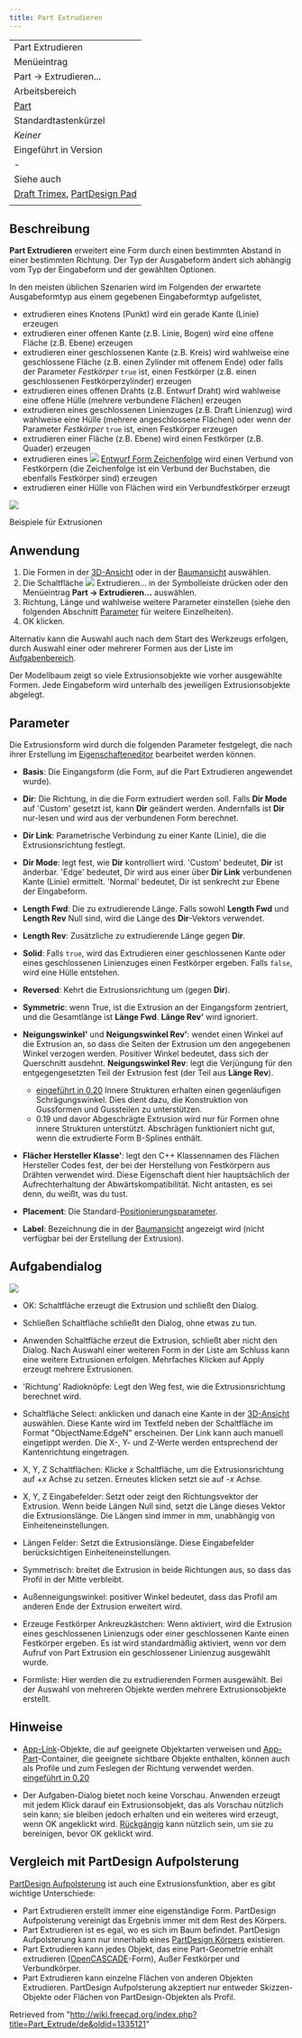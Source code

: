 ```yaml
---
title: Part Extrudieren
---
```


|                                                                                                              |
| ------------------------------------------------------------------------------------------------------------ |
| Part Extrudieren                                                                                             |
| Menüeintrag                                                                                                  |
| Part → Extrudieren...                                                                                        |
| Arbeitsbereich                                                                                               |
| [Part](/Part_Workbench/de "Part Workbench/de")                                                               |
| Standardtastenkürzel                                                                                         |
| _Keiner_                                                                                                     |
| Eingeführt in Version                                                                                        |
| -                                                                                                            |
| Siehe auch                                                                                                   |
| [Draft Trimex](/Draft_Trimex/de "Draft Trimex/de"), [PartDesign Pad](/PartDesign_Pad/de "PartDesign Pad/de") |
|                                                                                                              |

## Beschreibung

**Part Extrudieren** erweitert eine Form durch einen bestimmten Abstand in einer bestimmten Richtung. Der Typ der Ausgabeform ändert sich abhängig vom Typ der Eingabeform und der gewählten Optionen.

In den meisten üblichen Szenarien wird im Folgenden der erwartete Ausgabeformtyp aus einem gegebenen Eingabeformtyp aufgelistet,

- extrudieren eines Knotens (Punkt) wird ein gerade Kante (Linie) erzeugen
- extrudieren einer offenen Kante (z.B. Linie, Bogen) wird eine offene Fläche (z.B. Ebene) erzeugen
- extrudieren einer geschlossenen Kante (z.B. Kreis) wird wahlweise eine geschlossene Fläche (z.B. einen Zylinder mit offenem Ende) oder falls der Parameter _Festkörper_ `true` ist, einen Festkörper (z.B. einen geschlossenen Festkörperzylinder) erzeugen
- extrudieren eines offenen Drahts (z.B. Entwurf Draht) wird wahlweise eine offene Hülle (mehrere verbundene Flächen) erzeugen
- extrudieren eines geschlossenen Linienzuges (z.B. Draft Linienzug) wird wahlweise eine Hülle (mehrere angeschlossene Flächen) oder wenn der Parameter _Festkörper_ `true` ist, einen Festkörper erzeugen
- extrudieren einer Fläche (z.B. Ebene) wird einen Festkörper (z.B. Quader) erzeugen
- extrudieren eines ![](/images/Draft_ShapeString.svg) [Entwurf Form Zeichenfolge](/Draft_ShapeString "Draft ShapeString") wird einen Verbund von Festkörpern (die Zeichenfolge ist ein Verbund der Buchstaben, die ebenfalls Festkörper sind) erzeugen
- extrudieren einer Hülle von Flächen wird ein Verbundfestkörper erzeugt

![](/images/Part_Extrude_demo.png)

Beispiele für Extrusionen

## Anwendung

1. Die Formen in der [3D-Ansicht](/3D_view/de "3D view/de") oder in der [Baumansicht](/Tree_view/de "Tree view/de") auswählen.
2. Die Schaltfläche ![](/images/Part_Extrude.svg) Extrudieren... in der Symbolleiste drücken oder den Menüeintrag **Part → Extrudieren...** auswählen.
3. Richtung, Länge und wahlweise weitere Parameter einstellen (siehe den folgenden Abschnitt [Parameter](#Parameter) für weitere Einzelheiten).
4. OK klicken.

Alternativ kann die Auswahl auch nach dem Start des Werkzeugs erfolgen, durch Auswahl einer oder mehrerer Formen aus der Liste im [Aufgabenbereich](/Task_panel/de "Task panel/de").

Der Modellbaum zeigt so viele Extrusionsobjekte wie vorher ausgewählte Formen. Jede Eingabeform wird unterhalb des jeweiligen Extrusionsobjekte abgelegt.

## Parameter

Die Extrusionsform wird durch die folgenden Parameter festgelegt, die nach ihrer Erstellung im [Eigenschafteneditor](/Property_editor/de "Property editor/de") bearbeitet werden können.

- **Basis**: Die Eingangsform (die Form, auf die Part Extrudieren angewendet wurde).

- **Dir**: Die Richtung, in die die Form extrudiert werden soll. Falls **Dir Mode** auf 'Custom' gesetzt ist, kann **Dir** geändert werden. Andernfalls ist **Dir** nur-lesen und wird aus der verbundenen Form berechnet.

- **Dir Link**: Parametrische Verbindung zu einer Kante (Linie), die die Extrusionsrichtung festlegt.

- **Dir Mode**: legt fest, wie **Dir** kontrolliert wird. 'Custom' bedeutet, **Dir** ist änderbar. 'Edge' bedeutet, Dir wird aus einer über **Dir Link** verbundenen Kante (Linie) ermittelt. 'Normal' bedeutet, Dir ist senkrecht zur Ebene der Eingabeform.

- **Length Fwd**: Die zu extrudierende Länge. Falls sowohl **Length Fwd** und **Length Rev** Null sind, wird die Länge des **Dir**-Vektors verwendet.

- **Length Rev**: Zusätzliche zu extrudierende Länge gegen **Dir**.

- **Solid**: Falls `true`, wird das Extrudieren einer geschlossenen Kante oder eines geschlossenen Linienzuges einen Festkörper ergeben. Falls `false`, wird eine Hülle entstehen.

- **Reversed**: Kehrt die Extrusionsrichtung um (gegen **Dir**).

- **Symmetric**: wenn True, ist die Extrusion an der Eingangsform zentriert, und die Gesamtlänge ist **Länge Fwd**. **Länge Rev'** wird ignoriert.

- **Neigungswinkel'** und **Neigungswinkel Rev'**: wendet einen Winkel auf die Extrusion an, so dass die Seiten der Extrusion um den angegebenen Winkel verzogen werden. Positiver Winkel bedeutet, dass sich der Querschnitt ausdehnt. **Neigungswinkel Rev**: legt die Verjüngung für den entgegengesetzten Teil der Extrusion fest (der Teil aus **Länge Rev**).

  - [eingeführt in 0.20](/Release_notes_0.20/de "Release notes 0.20/de") Innere Strukturen erhalten einen gegenläufigen Schrägungswinkel. Dies dient dazu, die Konstruktion von Gussformen und Gussteilen zu unterstützen.
  - 0.19 und davor Abgeschrägte Extrusion wird nur für Formen ohne innere Strukturen unterstützt. Abschrägen funktioniert nicht gut, wenn die extrudierte Form B-Splines enthält.

- **Flächer Hersteller Klasse'**: legt den C++ Klassennamen des Flächen Hersteller Codes fest, der bei der Herstellung von Festkörpern aus Drähten verwendet wird. Diese Eigenschaft dient hier hauptsächlich der Aufrechterhaltung der Abwärtskompatibilität. Nicht antasten, es sei denn, du weißt, was du tust.

- **Placement**: Die Standard-[Positionierungsparameter](/Placement/de "Placement/de").

- **Label**: Bezeichnung die in der [Baumansicht](/Tree_view/de "Tree view/de") angezeigt wird (nicht verfügbar bei der Erstellung der Extrusion).

## Aufgabendialog

![](/images/Part_Extrude_dialog.png)

- OK: Schaltfläche erzeugt die Extrusion und schließt den Dialog.

- Schließen Schaltfläche schließt den Dialog, ohne etwas zu tun.

- Anwenden Schaltfläche erzeut die Extrusion, schließt aber nicht den Dialog. Nach Auswahl einer weiteren Form in der Liste am Schluss kann eine weitere Extrusionen erfolgen. Mehrfaches Klicken auf Apply erzeugt mehrere Extrusionen.

- 'Richtung' Radioknöpfe: Legt den Weg fest, wie die Extrusionsrichtung berechnet wird.

- Schaltfläche Select: anklicken und danach eine Kante in der [3D-Ansicht](/3D_view/de "3D view/de") auswählen. Diese Kante wird im Textfeld neben der Schaltfläche im Format "ObjectName:EdgeN" erscheinen. Der Link kann auch manuell eingetippt werden. Die X-, Y- und Z-Werte werden entsprechend der Kantenrichtung eingetragen.

- X, Y, Z Schaltflächen: Klicke _x_ Schaltfläche, um die Extrusionsrichtung auf +_x_ Achse zu setzen. Erneutes klicken setzt sie auf -_x_ Achse.

- X, Y, Z Eingabefelder: Setzt oder zeigt den Richtungsvektor der Extrusion. Wenn beide Längen Null sind, setzt die Länge dieses Vektor die Extrusionslänge. Die Längen sind immer in mm, unabhängig von Einheiteneinstellungen.

- Längen Felder: Setzt die Extrusionslänge. Diese Eingabefelder berücksichtigen Einheiteneinstellungen.

- Symmetrisch: breitet die Extrusion in beide Richtungen aus, so dass das Profil in der Mitte verbleibt.

- Außenneigungswinkel: positiver Winkel bedeutet, dass das Profil am anderen Ende der Extrusion erweitert wird.

- Erzeuge Festkörper Ankreuzkästchen: Wenn aktiviert, wird die Extrusion eines geschlossenen Linienzugs oder einer geschlossenen Kante einen Festkörper ergeben. Es ist wird standardmäßig aktiviert, wenn vor dem Aufruf von Part Extrusion ein geschlossener Linienzug ausgewählt wurde.

- Formliste: Hier werden die zu extrudierenden Formen ausgewählt. Bei der Auswahl von mehreren Objekte werden mehrere Extrusionsobjekte erstellt.

## Hinweise

- [App-Link](/App_Link/de "App Link/de")-Objekte, die auf geeignete Objektarten verweisen und [App-Part](/App_Part/de "App Part/de")-Container, die geeignete sichtbare Objekte enthalten, können auch als Profile und zum Feslegen der Richtung verwendet werden. [eingeführt in 0.20](/Release_notes_0.20/de "Release notes 0.20/de")

- Der Aufgaben-Dialog bietet noch keine Vorschau. Anwenden erzeugt mit jedem Klick darauf ein Extrusionsobjekt, das als Vorschau nützlich sein kann; sie bleiben jedoch erhalten und ein weiteres wird erzeugt, wenn OK angeklickt wird. [Rückgängig](/Std_Undo/de "Std Undo/de") kann nützlich sein, um sie zu bereinigen, bevor OK geklickt wird.

## Vergleich mit PartDesign Aufpolsterung

[PartDesign Aufpolsterung](/PartDesign_Pad/de "PartDesign Pad/de") ist auch eine Extrusionsfunktion, aber es gibt wichtige Unterschiede:

- Part Extrudieren erstellt immer eine eigenständige Form. PartDesign Aufpolsterung vereinigt das Ergebnis immer mit dem Rest des Körpers.
- Part Extrudieren ist es egal, wo es sich im Baum befindet. PartDesign Aufpolsterung kann nur innerhalb eines [PartDesign Körpers](/PartDesign_Body/de "PartDesign Body/de") existieren.
- Part Extrudieren kann jedes Objekt, das eine Part-Geometrie enhält extrudieren ([OpenCASCADE](/OpenCASCADE/de "OpenCASCADE/de")-Form), Außer Festkörper und Verbundkörper.
- Part Extrudieren kann einzelne Flächen von anderen Objekten Extrudieren. PartDesign Aufpolsterung akzeptiert nur entweder Skizzen-Objekte oder Flächen von PartDesign-Objekten als Profil.

Retrieved from "<http://wiki.freecad.org/index.php?title=Part_Extrude/de&oldid=1335121>"

